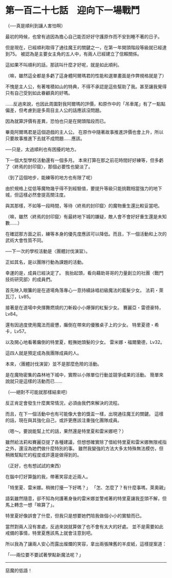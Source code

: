 # 第一百二十七話　迎向下一場戰鬥

（──真是順利到讓人害怕啊）

最初的時候，也曾有過因為擔心自己能否好好守護原作而不安到睡不著的日子。

但是現在，已經順利取得了通往魔王的關鍵之一，在第一年開頭階段等級就已經達到75。
被認為是主要女主角的五人中，有兩人已經建立了信賴關係。

這如果不叫順利的話，那該叫什麼才好呢，就是如此順利。

（嘛，雖然這全都是多虧了這身體阿爾瑪君的性能和選單畫面是作弊規格就是了）

不愧是主人公，有著堆積如山的特典，不得不承認是這些幫助了我。甚至讓我覺得只有自己受到如此眷顧真的好嗎。

……反過來說，也因此周圍對我阿爾瑪的評價，和原作中的「吊車尾」有了一點點偏差，但考慮到是多周目主人公的話應該沒問題。

因為就算評價有差異，恐怕也只是在開頭階段而已。

畢竟阿爾瑪君是這個遊戲的主人公。
在原作中隨著故事推進評價也會上升，所以只要故事推進下去就不成問題……應該。

──只是，太過順利也有困擾的地方。

下一個大型學校活動還有一個多月。
本來打算在那之前花時間好好練等，但多虧了〈終焉的封印窟〉，那個必要性也變淡了。

（到了這個地步，能練等的地方也有限了呢）

由於規格上從低等魔物幾乎得不到經驗值，要提升等級只能挑戰相當強力的地下城，但這樣必然會提高關注度。

與其那樣，不如等一段時間，等待〈終焉的封印窟〉的魔物重生還比較妥當吧。

（嘛，雖然〈終焉的封印窟〉有最終地下城的嫌疑，敵人會不會好好重生還是未知數……）

在確認那方面之前，練等本身的優先度應該可以降低。而且，下一個活動和上次的武術大會性質不同。

──下一次的學校活動是〈團體討伐演習〉。

正如其名，是以團隊行動為課題的活動。

幸運的是，成員已經決定了。
我抬起頭，看向藉助哥哥的力量創立的社團〈戰鬥技術研究部〉的成員們。

首先映入眼簾的是在道場角落專心一意持續詠唱初級魔法的藍髮少女。
法莉・萊瓦汀，Lv85。

接著是在道場中央揮舞燃燒的刀斬殺小小爆彈的紅髮少女。
賽麗亞・雷德豪特，Lv84。

還有因過度使用魔法而疲憊，癱倒在帶來的優雅桌子上的少女。
特里夏德・希卡，Lv57。

以及開心地看著癱倒的特里夏，輕撫她頭髮的少女。
雷米娜・福爾蘭德，Lv32。

這四人就是預定成為我團隊成員的人。

本來，〈團體討伐演習〉並不是那麼危險的活動。

是在魔物密集的森林地下城中，實際以小隊單位行動並競爭成果的活動。
簡單來說就只是這樣的活動而已……

（──絕對不可能就那樣結束吧）

反正肯定會發生什麼異常情況，必須由我們來解決的流程。

而且，在下一個活動中也有可能像大會的獎盃一樣，出現通往魔王的關鍵。
這樣的話，現在與其強化自己，或許更應該注重強化團隊成員。

（嗯～。要說能幫上忙的話，果然還是特里夏和雷米娜吧？）

雖然給法莉和賽麗亞提了各種建議，但想想確實除了借給特里夏和雷米娜無限戒指之外，還沒為她們做什麼特別的事。
雖然我變強的方法大多太特殊無法模仿，但稍微幫點忙的程度或許還是做得到的。

（正好，也有想試試的東西）

在腦中打好算盤的我，帶著笑容走近兩人。

「特里夏、雷米娜。稍微打擾一下好嗎？」
「怎、怎麼了？有什麼事嗎，萊奧親」

語氣雖然隨意，卻不知為何護著身後的雷米娜並警戒著的特里夏讓我歪頭不解，但馬上轉念一想「嘛算了」。

特里夏好像誤會了什麼，但我只是想要她們陪我做個小小的實驗而已。

當然對兩人沒有害處，反過來說就算做了也不會有太大的好處。
並不是需要如此戒備的事情，特里夏應該馬上就會注意到吧。

所以我為了讓兩人安心而露出燦爛的笑容，拿出兩張陳舊的羊皮紙，這樣提案道：

「──兩位要不要試著學點新魔法呢？」

---

惡魔的低語！
